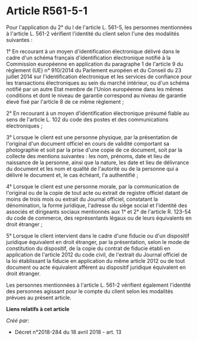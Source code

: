 # Article R561-5-1

Pour l'application du 2° du I de l'article L. 561-5, les personnes mentionnées à l'article L. 561-2 vérifient l'identité du
client selon l'une des modalités suivantes :

1° En recourant à un moyen d'identification électronique délivré dans le cadre d'un schéma français d'identification
électronique notifié à la Commission européenne en application du paragraphe 1 de l'article 9 du règlement (UE) n° 910/2014
du Parlement européen et du Conseil du 23 juillet 2014 sur l'identification électronique et les services de confiance pour
les transactions électroniques au sein du marché intérieur, ou d'un schéma notifié par un autre Etat membre de l'Union
européenne dans les mêmes conditions et dont le niveau de garantie correspond au niveau de garantie élevé fixé par l'article
8 de ce même règlement ;

2° En recourant à un moyen d'identification électronique présumé fiable au sens de l'article L. 102 du code des postes et des
communications électroniques ;

3° Lorsque le client est une personne physique, par la présentation de l'original d'un document officiel en cours de validité
comportant sa photographie et soit par la prise d'une copie de ce document, soit par la collecte des mentions suivantes : les
nom, prénoms, date et lieu de naissance de la personne, ainsi que la nature, les date et lieu de délivrance du document et
les nom et qualité de l'autorité ou de la personne qui a délivré le document et, le cas échéant, l'a authentifié ;

4° Lorsque le client est une personne morale, par la communication de l'original ou de la copie de tout acte ou extrait de
registre officiel datant de moins de trois mois ou extrait du Journal officiel, constatant la dénomination, la forme
juridique, l'adresse du siège social et l'identité des associés et dirigeants sociaux mentionnés aux 1° et 2° de l'article R.
123-54 du code de commerce, des représentants légaux ou de leurs équivalents en droit étranger ;

5° Lorsque le client intervient dans le cadre d'une fiducie ou d'un dispositif juridique équivalent en droit étranger, par la
présentation, selon le mode de constitution du dispositif, de la copie du contrat de fiducie établi en application de
l'article 2012 du code civil, de l'extrait du Journal officiel de la loi établissant la fiducie en application du même
article 2012 ou de tout document ou acte équivalent afférent au dispositif juridique équivalent en droit étranger.

Les personnes mentionnées à l'article L. 561-2 vérifient également l'identité des personnes agissant pour le compte du client
selon les modalités prévues au présent article.

**Liens relatifs à cet article**

_Créé par_:

  - Décret n°2018-284 du 18 avril 2018 - art. 13
